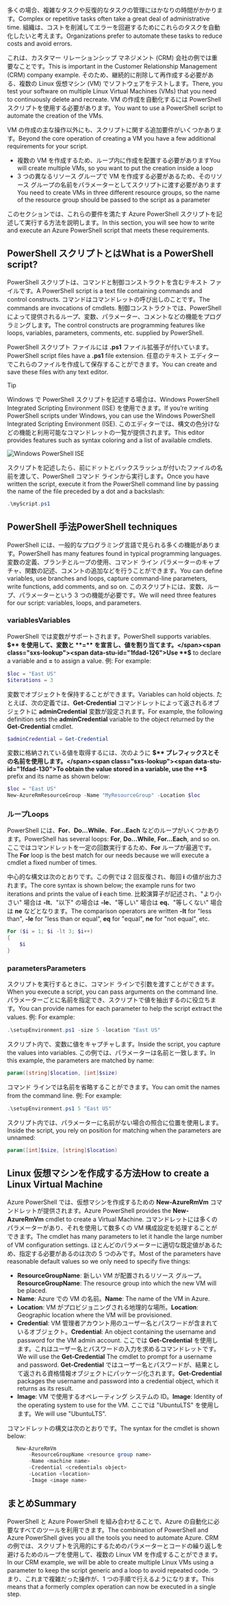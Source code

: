 <span data-ttu-id="1fdad-101">多くの場合、複雑なタスクや反復的なタスクの管理にはかなりの時間がかかります。</span><span class="sxs-lookup"><span data-stu-id="1fdad-101">Complex or repetitive tasks often take a great deal of administrative time.</span></span> <span data-ttu-id="1fdad-102">組織は、コストを削減してエラーを回避するためにこれらのタスクを自動化したいと考えます。</span><span class="sxs-lookup"><span data-stu-id="1fdad-102">Organizations prefer to automate these tasks to reduce costs and avoid errors.</span></span>

<span data-ttu-id="1fdad-103">これは、カスタマー リレーションシップ マネジメント (CRM) 会社の例では重要なことです。</span><span class="sxs-lookup"><span data-stu-id="1fdad-103">This is important in the Customer Relationship Management (CRM) company example.</span></span> <span data-ttu-id="1fdad-104">そのため、継続的に削除して再作成する必要がある、複数の Linux 仮想マシン (VM) でソフトウェアをテストします。</span><span class="sxs-lookup"><span data-stu-id="1fdad-104">There, you test your software on multiple Linux Virtual Machines (VMs) that you need to continuously delete and recreate.</span></span> <span data-ttu-id="1fdad-105">VM の作成を自動化するには PowerShell スクリプトを使用する必要があります。</span><span class="sxs-lookup"><span data-stu-id="1fdad-105">You want to use a PowerShell script to automate the creation of the VMs.</span></span>

<span data-ttu-id="1fdad-106">VM の作成の主な操作以外にも、スクリプトに関する追加要件がいくつかあります。</span><span class="sxs-lookup"><span data-stu-id="1fdad-106">Beyond the core operation of creating a VM you have a few additional requirements for your script.</span></span> 
- <span data-ttu-id="1fdad-107">複数の VM を作成するため、ループ内に作成を配置する必要があります</span><span class="sxs-lookup"><span data-stu-id="1fdad-107">You will create multiple VMs, so you want to put the creation inside a loop</span></span>
- <span data-ttu-id="1fdad-108">3 つの異なるリソース グループで VM を作成する必要があるため、そのリソース グループの名前をパラメーターとしてスクリプトに渡す必要があります</span><span class="sxs-lookup"><span data-stu-id="1fdad-108">You need to create VMs in three different resource groups, so the name of the resource group should be passed to the script as a parameter</span></span>

<span data-ttu-id="1fdad-109">このセクションでは、これらの要件を満たす Azure PowerShell スクリプトを記述して実行する方法を説明します。</span><span class="sxs-lookup"><span data-stu-id="1fdad-109">In this section, you will see how to write and execute an Azure PowerShell script that meets these requirements.</span></span>

## <a name="what-is-a-powershell-script"></a><span data-ttu-id="1fdad-110">PowerShell スクリプトとは</span><span class="sxs-lookup"><span data-stu-id="1fdad-110">What is a PowerShell script?</span></span>
<span data-ttu-id="1fdad-111">PowerShell スクリプトは、コマンドと制御コンストラクトを含むテキスト ファイルです。</span><span class="sxs-lookup"><span data-stu-id="1fdad-111">A PowerShell script is a text file containing commands and control constructs.</span></span> <span data-ttu-id="1fdad-112">コマンドはコマンドレットの呼び出しのことです。</span><span class="sxs-lookup"><span data-stu-id="1fdad-112">The commands are invocations of cmdlets.</span></span> <span data-ttu-id="1fdad-113">制御コンストラクトでは、PowerShell によって提供されるループ、変数、パラメーター、コメントなどの機能をプログラミングします。</span><span class="sxs-lookup"><span data-stu-id="1fdad-113">The control constructs are programming features like loops, variables, parameters, comments, etc. supplied by PowerShell.</span></span>

<span data-ttu-id="1fdad-114">PowerShell スクリプト ファイルには **.ps1** ファイル拡張子が付いています。</span><span class="sxs-lookup"><span data-stu-id="1fdad-114">PowerShell script files have a **.ps1** file extension.</span></span> <span data-ttu-id="1fdad-115">任意のテキスト エディターでこれらのファイルを作成して保存することができます。</span><span class="sxs-lookup"><span data-stu-id="1fdad-115">You can create and save these files with any text editor.</span></span> 

> [!TIP]
> <span data-ttu-id="1fdad-116">Windows で PowerShell スクリプトを記述する場合は、Windows PowerShell Integrated Scripting Environment (ISE) を使用できます。</span><span class="sxs-lookup"><span data-stu-id="1fdad-116">If you’re writing PowerShell scripts under Windows, you can use the Windows PowerShell Integrated Scripting Environment (ISE).</span></span> <span data-ttu-id="1fdad-117">このエディターでは、構文の色分けなどの機能と利用可能なコマンドレットの一覧が提供されます。</span><span class="sxs-lookup"><span data-stu-id="1fdad-117">This editor provides features such as syntax coloring and a list of available cmdlets.</span></span>
>
>![Windows PowerShell ISE](../media-drafts/7-windows-powershell-ise-screenshot.png)

<span data-ttu-id="1fdad-119">スクリプトを記述したら、前にドットとバックスラッシュが付いたファイルの名前を渡して、PowerShell コマンド ラインから実行します。</span><span class="sxs-lookup"><span data-stu-id="1fdad-119">Once you have written the script, execute it from the PowerShell command line by passing the name of the file preceded by a dot and a backslash:</span></span>

```powershell
.\myScript.ps1
```

## <a name="powershell-techniques"></a><span data-ttu-id="1fdad-120">PowerShell 手法</span><span class="sxs-lookup"><span data-stu-id="1fdad-120">PowerShell techniques</span></span>
<span data-ttu-id="1fdad-121">PowerShell には、一般的なプログラミング言語で見られる多くの機能があります。</span><span class="sxs-lookup"><span data-stu-id="1fdad-121">PowerShell has many features found in typical programming languages.</span></span> <span data-ttu-id="1fdad-122">変数の定義、ブランチとループの使用、コマンド ライン パラメーターのキャプチャ、関数の記述、コメントの追加などを行うことができます。</span><span class="sxs-lookup"><span data-stu-id="1fdad-122">You can define variables, use branches and loops, capture command-line parameters, write functions, add comments, and so on.</span></span> <span data-ttu-id="1fdad-123">このスクリプトには、変数、ループ、パラメーターという 3 つの機能が必要です。</span><span class="sxs-lookup"><span data-stu-id="1fdad-123">We will need three features for our script: variables, loops, and parameters.</span></span>

### <a name="variables"></a><span data-ttu-id="1fdad-124">variables</span><span class="sxs-lookup"><span data-stu-id="1fdad-124">Variables</span></span>
<span data-ttu-id="1fdad-125">PowerShell では変数がサポートされます。</span><span class="sxs-lookup"><span data-stu-id="1fdad-125">PowerShell supports variables.</span></span> <span data-ttu-id="1fdad-126">**$** を使用して、変数と **=** を宣言し、値を割り当てます。</span><span class="sxs-lookup"><span data-stu-id="1fdad-126">Use **$** to declare a variable and **=** to assign a value.</span></span> <span data-ttu-id="1fdad-127">例: </span><span class="sxs-lookup"><span data-stu-id="1fdad-127">For example:</span></span>

```powershell
$loc = "East US"
$iterations = 3
```

<span data-ttu-id="1fdad-128">変数でオブジェクトを保持することができます。</span><span class="sxs-lookup"><span data-stu-id="1fdad-128">Variables can hold objects.</span></span> <span data-ttu-id="1fdad-129">たとえば、次の定義では、**Get-Credential** コマンドレットによって返されるオブジェクトに **adminCredential** 変数が設定されます。</span><span class="sxs-lookup"><span data-stu-id="1fdad-129">For example, the following definition sets the **adminCredential** variable to the object returned by the **Get-Credential** cmdlet.</span></span>

```powershell
$adminCredential = Get-Credential
```

<span data-ttu-id="1fdad-130">変数に格納されている値を取得するには、次のように **$** プレフィックスとその名前を使用します。</span><span class="sxs-lookup"><span data-stu-id="1fdad-130">To obtain the value stored in a variable, use the **$** prefix and its name as shown below:</span></span> 

```powershell
$loc = "East US"
New-AzureRmResourceGroup -Name "MyResourceGroup" -Location $loc
```

### <a name="loops"></a><span data-ttu-id="1fdad-131">ループ</span><span class="sxs-lookup"><span data-stu-id="1fdad-131">Loops</span></span>
<span data-ttu-id="1fdad-132">PowerShell には、**For**、**Do...While**、**For...Each** などのループがいくつかあります。</span><span class="sxs-lookup"><span data-stu-id="1fdad-132">PowerShell has several loops: **For**, **Do...While**, **For...Each**, and so on.</span></span> <span data-ttu-id="1fdad-133">ここではコマンドレットを一定の回数実行するため、**For** ループが最適です。</span><span class="sxs-lookup"><span data-stu-id="1fdad-133">The **For** loop is the best match for our needs because we will execute a cmdlet a fixed number of times.</span></span>

<span data-ttu-id="1fdad-134">中心的な構文は次のとおりです。この例では 2 回反復され、毎回 **i** の値が出力されます。</span><span class="sxs-lookup"><span data-stu-id="1fdad-134">The core syntax is shown below; the example runs for two iterations and prints the value of **i** each time.</span></span> <span data-ttu-id="1fdad-135">比較演算子が記述され、"より小さい" 場合は **-lt**、"以下" の場合は **-le**、"等しい" 場合は **eq**、"等しくない" 場合は **ne** などとなります。</span><span class="sxs-lookup"><span data-stu-id="1fdad-135">The comparison operators are written **-lt** for "less than", **-le** for "less than or equal", **eq** for "equal", **ne** for "not equal", etc.</span></span>

```powershell
For ($i = 1; $i -lt 3; $i++)
{
    $i
}
```

### <a name="parameters"></a><span data-ttu-id="1fdad-136">parameters</span><span class="sxs-lookup"><span data-stu-id="1fdad-136">Parameters</span></span>
<span data-ttu-id="1fdad-137">スクリプトを実行するときに、コマンド ラインで引数を渡すことができます。</span><span class="sxs-lookup"><span data-stu-id="1fdad-137">When you execute a script, you can pass arguments on the command line.</span></span> <span data-ttu-id="1fdad-138">パラメーターごとに名前を指定でき、スクリプトで値を抽出するのに役立ちます。</span><span class="sxs-lookup"><span data-stu-id="1fdad-138">You can provide names for each parameter to help the script extract the values.</span></span> <span data-ttu-id="1fdad-139">例: </span><span class="sxs-lookup"><span data-stu-id="1fdad-139">For example:</span></span>

```powershell
.\setupEnvironment.ps1 -size 5 -location "East US"
```

<span data-ttu-id="1fdad-140">スクリプト内で、変数に値をキャプチャします。</span><span class="sxs-lookup"><span data-stu-id="1fdad-140">Inside the script, you capture the values into variables.</span></span> <span data-ttu-id="1fdad-141">この例では、パラメーターは名前と一致します。</span><span class="sxs-lookup"><span data-stu-id="1fdad-141">In this example, the parameters are matched by name:</span></span>

```powershell
param([string]$location, [int]$size)
```

<span data-ttu-id="1fdad-142">コマンド ラインでは名前を省略することができます。</span><span class="sxs-lookup"><span data-stu-id="1fdad-142">You can omit the names from the command line.</span></span> <span data-ttu-id="1fdad-143">例: </span><span class="sxs-lookup"><span data-stu-id="1fdad-143">For example:</span></span>

```powershell
.\setupEnvironment.ps1 5 "East US"
```

<span data-ttu-id="1fdad-144">スクリプト内では、パラメーターに名前がない場合の照合に位置を使用します。</span><span class="sxs-lookup"><span data-stu-id="1fdad-144">Inside the script, you rely on position for matching when the parameters are unnamed:</span></span>

```powershell
param([int]$size, [string]$location)
```

## <a name="how-to-create-a-linux-virtual-machine"></a><span data-ttu-id="1fdad-145">Linux 仮想マシンを作成する方法</span><span class="sxs-lookup"><span data-stu-id="1fdad-145">How to create a Linux Virtual Machine</span></span>
<span data-ttu-id="1fdad-146">Azure PowerShell では、仮想マシンを作成するための **New-AzureRmVm** コマンドレットが提供されます。</span><span class="sxs-lookup"><span data-stu-id="1fdad-146">Azure PowerShell provides the **New-AzureRmVm** cmdlet to create a Virtual Machine.</span></span> <span data-ttu-id="1fdad-147">コマンドレットには多くのパラメーターがあり、それを使用して数多くの VM 構成設定を処理することができます。</span><span class="sxs-lookup"><span data-stu-id="1fdad-147">The cmdlet has many parameters to let it handle the large number of VM configuration settings.</span></span> <span data-ttu-id="1fdad-148">ほとんどのパラメーターに適切な既定値があるため、指定する必要があるのは次の 5 つのみです。</span><span class="sxs-lookup"><span data-stu-id="1fdad-148">Most of the parameters have reasonable default values so we only need to specify five things:</span></span>
- <span data-ttu-id="1fdad-149">**ResourceGroupName**: 新しい VM が配置されるリソース グループ。</span><span class="sxs-lookup"><span data-stu-id="1fdad-149">**ResourceGroupName**: The resource group into which the new VM will be placed.</span></span>
- <span data-ttu-id="1fdad-150">**Name**: Azure での VM の名前。</span><span class="sxs-lookup"><span data-stu-id="1fdad-150">**Name**: The name of the VM in Azure.</span></span>
- <span data-ttu-id="1fdad-151">**Location**: VM がプロビジョニングされる地理的な場所。</span><span class="sxs-lookup"><span data-stu-id="1fdad-151">**Location**: Geographic location where the VM will be provisioned.</span></span>
- <span data-ttu-id="1fdad-152">**Credential**: VM 管理者アカウント用のユーザー名とパスワードが含まれているオブジェクト。</span><span class="sxs-lookup"><span data-stu-id="1fdad-152">**Credential**: An object containing the username and password for the VM admin account.</span></span> <span data-ttu-id="1fdad-153">ここでは **Get-Credential** を使用します。これはユーザー名とパスワードの入力を求めるコマンドレットです。</span><span class="sxs-lookup"><span data-stu-id="1fdad-153">We will use the **Get-Credential** The cmdlet to prompt for a username and password.</span></span> <span data-ttu-id="1fdad-154">**Get-Credential** ではユーザー名とパスワードが、結果として返される資格情報オブジェクトにパッケージ化されます。</span><span class="sxs-lookup"><span data-stu-id="1fdad-154">**Get-Credential** packages the username and password into a credential object, which it returns as its result.</span></span>
- <span data-ttu-id="1fdad-155">**Image**: VM で使用するオペレーティング システムの ID。</span><span class="sxs-lookup"><span data-stu-id="1fdad-155">**Image**: Identity of the operating system to use for the VM.</span></span> <span data-ttu-id="1fdad-156">ここでは "UbuntuLTS" を使用します。</span><span class="sxs-lookup"><span data-stu-id="1fdad-156">We will use "UbuntuLTS".</span></span>

<span data-ttu-id="1fdad-157">コマンドレットの構文は次のとおりです。</span><span class="sxs-lookup"><span data-stu-id="1fdad-157">The syntax for the cmdlet is shown below:</span></span>

```powershell
   New-AzureRmVm 
       -ResourceGroupName <resource group name> 
       -Name <machine name> 
       -Credential <credentials object> 
       -Location <location> 
       -Image <image name>
```

## <a name="summary"></a><span data-ttu-id="1fdad-158">まとめ</span><span class="sxs-lookup"><span data-stu-id="1fdad-158">Summary</span></span>
<span data-ttu-id="1fdad-159">PowerShell と Azure PowerShell を組み合わせることで、Azure の自動化に必要なすべてのツールを利用できます。</span><span class="sxs-lookup"><span data-stu-id="1fdad-159">The combination of PowerShell and Azure PowerShell gives you all the tools you need to automate Azure.</span></span> <span data-ttu-id="1fdad-160">CRM の例では、スクリプトを汎用的にするためのパラメーターとコードの繰り返しを避けるためのループを使用して、複数の Linux VM を作成することができます。</span><span class="sxs-lookup"><span data-stu-id="1fdad-160">In our CRM example, we will be able to create multiple Linux VMs using a parameter to keep the script generic and a loop to avoid repeated code.</span></span> <span data-ttu-id="1fdad-161">つまり、これまで複雑だった操作が、1 つの手順で行えるようになります。</span><span class="sxs-lookup"><span data-stu-id="1fdad-161">This means that a formerly complex operation can now be executed in a single step.</span></span>